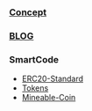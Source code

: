 ### [Concept](https://en.wikipedia.org/wiki/ERC20)

### [BLOG](https://steemit.com/ethereum/@maxnachamkin/how-to-create-your-own-ethereum-token-in-an-hour-erc20-verified)

### SmartCode
   - [ERC20-Standard](https://theethereum.wiki/w/index.php/ERC20_Token_Standard)
   - [Tokens](https://github.com/bokkypoobah/Tokens#fixed-supply-token)
   - [Mineable-Coin](https://lightrains.com/blogs/how-to-create-mineable-erc20-tokens)
